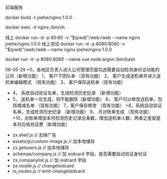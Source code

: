 前端服务

docker build -t joehe/nginx:1.0.0 .

docker exec -it nginx /bin/sh  

线上
docker run -d -p 80:80 -v "$(pwd)"/web:/web --name nginx joehe/nginx:1.0.0
线上测试
docker run -d -p 8080:8080 -v "$(pwd)"/web:/web --name nginx joehe/nginx:1.0.0

docker run -it -p 8080:8080 --name vue node:argon /bin/bash

06-05-29
+0，各地区负责人进入公司管理页面勾选需要自动检测身份证功能的公司（新增功能） 
1， 客户下团队单 （现有功能） 
2， 客户生成送机单并进入送机单编辑模式 （现有功能） 
3， 客户保存送机单（现有功能） 
+ 4， 系统自动验证名单，生成检测历史纪录 （新增功能）
+ 5， 送机单一旦生成，则不能删除（新增功能）
6， 客户可以修改送机单，包括增减名单 （现有功能）
7，客户保存修改 （现有功能） 
+8，系统自动验证名单，生成检测历史纪录 （新增功能） 
9， 月对账单生成 （现有功能） 
+10，对账单增加本月检测历史记录总条数，增加送机单人数，两者之差就是本月应收验证费（新增功能）

* zx.shell.js               // 去掉广告
* assets/js/custom-image.js // 加本地储存
* zx.getusers.js            // 加本地储存
* schemas/company.js        // 加 isidcard 字段，是否需要自动验证身份证
* zx.companylist.js         // 加 isidcard 字段
* zx.model.js               // changeIsidcard
* io_routes.js              // emit-changeIsidcard
